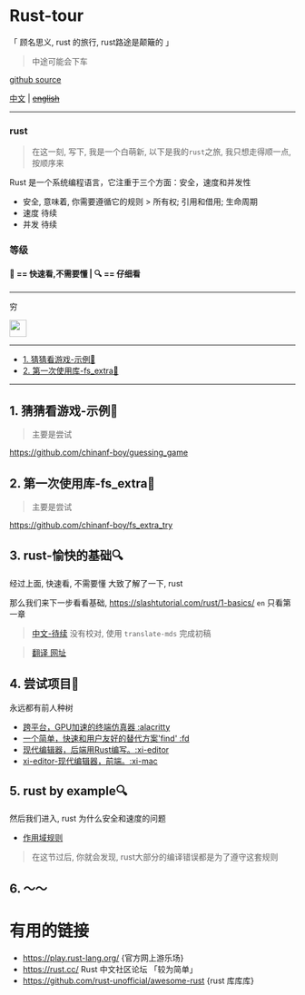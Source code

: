 # Rust-tour 

「 顾名思义, rust 的旅行, rust路途是颠簸的 」

> 中途可能会下车

[github source](https://github.com/rust-lang/rust)

[中文](./readme.md) | ~~[english](./readme.en.md)~~

---

### rust

> 在这一刻, 写下, 我是一个白萌新, 以下是我的`rust`之旅, 我只想走得顺一点, 按顺序来

Rust 是一个系统编程语言，它注重于三个方面：安全，速度和并发性

- 安全, 意味着, 你需要遵循它的规则 > 所有权; 引用和借用; 生命周期
- 速度 待续
- 并发 待续

### 等级

#### 👀 == 快速看,不需要懂 | 🔍 == 仔细看

---

穷

<a href="https://patreon.com/yobrave">
<img src="https://c5.patreon.com/external/logo/become_a_patron_button@2x.png" height="30">
</a>


---

<!-- START doctoc generated TOC please keep comment here to allow auto update -->
<!-- DON'T EDIT THIS SECTION, INSTEAD RE-RUN doctoc TO UPDATE -->


- [1. 猜猜看游戏-示例👀](#1-%E7%8C%9C%E7%8C%9C%E7%9C%8B%E6%B8%B8%E6%88%8F-%E7%A4%BA%E4%BE%8B)
- [2. 第一次使用库-fs_extra👀](#2-%E7%AC%AC%E4%B8%80%E6%AC%A1%E4%BD%BF%E7%94%A8%E5%BA%93-fs_extra)

<!-- END doctoc generated TOC please keep comment here to allow auto update -->

---

## 1. 猜猜看游戏-示例👀

> 主要是尝试 

https://github.com/chinanf-boy/guessing_game

## 2. 第一次使用库-fs_extra👀

> 主要是尝试 

https://github.com/chinanf-boy/fs_extra_try

## 3. rust-愉快的基础🔍

经过上面, 快速看, 不需要懂 大致了解了一下, rust

那么我们来下一步看看基础, https://slashtutorial.com/rust/1-basics/ `en` 只看第一章

> [中文-待续](https://github.com/chinanf-boy/gentle-intro) 没有校对, 使用 `translate-mds` 完成初稿

> [ 翻译 网址 ](https://chinanf-boy.github.io/gentle-intro)

## 4. 尝试项目👀

永远都有前人种树

- [跨平台，GPU加速的终端仿真器 :alacritty](https://github.com/jwilm/alacritty)
- [一个简单，快速和用户友好的替代方案'find' :fd](https://github.com/sharkdp/fd)
- [现代编辑器，后端用Rust编写。:xi-editor](https://github.com/google/xi-editor)
- [xi-editor-现代编辑器，前端。:xi-mac](https://github.com/google/xi-mac)

## 5. rust by example🔍

然后我们进入, rust 为什么安全和速度的问题

- [作用域规则](https://rustwiki.org/zh-CN//rust-by-example/scope.html)

> 在这节过后, 你就会发现, rust大部分的编译错误都是为了遵守这套规则

## 6. ～～

# 有用的链接

- https://play.rust-lang.org/ {官方网上游乐场}
- https://rust.cc/ Rust 中文社区论坛 「较为简单」
- https://github.com/rust-unofficial/awesome-rust {rust 库库库}